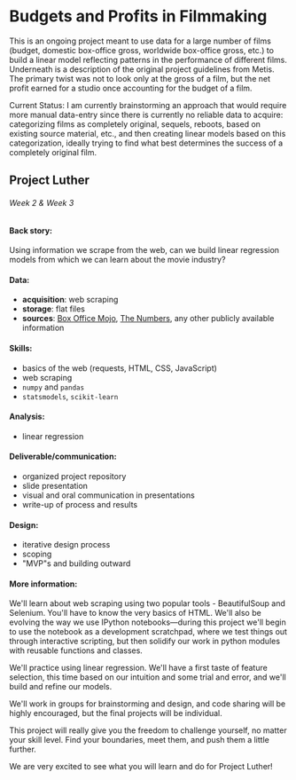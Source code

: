 # Budgets and Profits in Filmmaking

This is an ongoing project meant to use data for a large number of films (budget, domestic box-office gross, worldwide box-office gross, etc.) to build a linear model reflecting patterns in the performance of different films. Underneath is a description of the original project guidelines from Metis. The primary twist was not to look only at the gross of a film, but the net profit earned for a studio once accounting for the budget of a film.

Current Status: I am currently brainstorming an approach that would require more manual data-entry since there is currently no reliable data to acquire: categorizing films as completely original, sequels, reboots, based on existing source material, etc., and then creating linear models based on this categorization, ideally trying to find what best determines the success of a completely original film.

## Project Luther
###### Week 2 & Week 3


#### Back story:

Using information we scrape from the web, can we build linear regression models from which we can learn about the movie industry?


#### Data:

 * **acquisition**: web scraping
 * **storage**: flat files
 * **sources**: [Box Office Mojo](http://www.boxofficemojo.com), [The Numbers](http://www.the-numbers.com/), any other publicly available information


#### Skills:

 * basics of the web (requests, HTML, CSS, JavaScript)
 * web scraping
 * `numpy` and `pandas`
 * `statsmodels`, `scikit-learn`


#### Analysis:

 * linear regression


#### Deliverable/communication:

 * organized project repository
 * slide presentation
 * visual and oral communication in presentations
 * write-up of process and results


#### Design:

 * iterative design process
 * scoping
 * "MVP"s and building outward


#### More information:

We'll learn about web scraping using two popular tools - BeautifulSoup and Selenium. You'll have to know the very basics of HTML. We'll also be evolving the way we use IPython notebooks—during this project we'll begin to use the notebook as a development scratchpad, where we test things out through interactive scripting, but then solidify our work in python modules with reusable functions and classes.

We'll practice using linear regression. We'll have a first taste of feature selection, this time based on our intuition and some trial and error, and we'll build and refine our models.

We'll work in groups for brainstorming and design, and code sharing will be highly encouraged, but the final projects will be individual.

This project will really give you the freedom to challenge yourself, no matter your skill level. Find your boundaries, meet them, and push them a little further.

We are very excited to see what you will learn and do for Project Luther!
